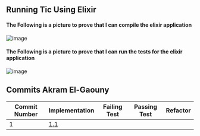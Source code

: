 ## Running Tic Using Elixir

#### The Following is a picture to prove that I can compile the elixir application
![image](https://user-images.githubusercontent.com/64698780/121091482-0bc06480-c7b8-11eb-8656-e87c735b4c30.png)

#### The Following is a picture to prove that I can run the tests for the elixir application
![image](https://user-images.githubusercontent.com/64698780/121091520-1c70da80-c7b8-11eb-9880-f3e726aeb0f9.png)

## Commits Akram El-Gaouny

| Commit Number | Implementation  | Failing Test  | Passing Test  | Refactor |
| --------------| --------------- | ------------- | ------------- | -------- |
| 1             | [1.1](https://github.com/CodingPatrick/seg3103_playground/commit/384d5fa345b695bc29eb87ce9ad2974d7e2f3883)


